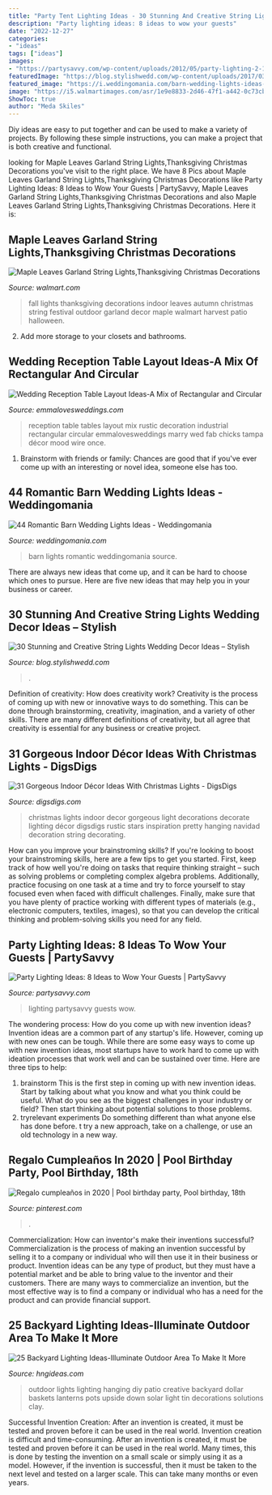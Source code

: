 ```yaml
---
title: "Party Tent Lighting Ideas - 30 Stunning And Creative String Lights Wedding Decor Ideas – Stylish"
description: "Party lighting ideas: 8 ideas to wow your guests"
date: "2022-12-27"
categories:
- "ideas"
tags: ["ideas"]
images:
- "https://partysavvy.com/wp-content/uploads/2012/05/party-lighting-2-1080x675.jpg"
featuredImage: "https://blog.stylishwedd.com/wp-content/uploads/2017/03/Incredible-outdoor-wedding-reception-ideas-With-hanging-string-lights.jpg"
featured_image: "https://i.weddingomania.com/barn-wedding-lights-ideas-27-500x750.jpg"
image: "https://i5.walmartimages.com/asr/1e9e8833-2d46-47f1-a442-0c73cb817407.11a21272efa3d2f74a2e12b1b4864353.jpeg"
ShowToc: true
author: "Meda Skiles"
---
```



Diy ideas are easy to put together and can be used to make a variety of projects. By following these simple instructions, you can make a project that is both creative and functional.

	

		
looking for Maple Leaves Garland String Lights,Thanksgiving Christmas Decorations you've visit to the right place. We have 8 Pics about Maple Leaves Garland String Lights,Thanksgiving Christmas Decorations like Party Lighting Ideas: 8 Ideas to Wow Your Guests | PartySavvy, Maple Leaves Garland String Lights,Thanksgiving Christmas Decorations and also Maple Leaves Garland String Lights,Thanksgiving Christmas Decorations. Here it is:
		
    
## Maple Leaves Garland String Lights,Thanksgiving Christmas Decorations

<img loading=lazy src="https://i5.walmartimages.com/asr/1e9e8833-2d46-47f1-a442-0c73cb817407.11a21272efa3d2f74a2e12b1b4864353.jpeg" onerror="this.onerror=null;this.src='https://tse2.mm.bing.net/th?id=OIP.CA5SCh7gsWheRZGIRzbT6QHaHa&amp;pid=15.1';" alt="Maple Leaves Garland String Lights,Thanksgiving Christmas Decorations">

_Source: walmart.com_

>fall lights thanksgiving decorations indoor leaves autumn christmas string festival outdoor garland decor maple walmart harvest patio halloween. 

	

2. Add more storage to your closets and bathrooms.

    
## Wedding Reception Table Layout Ideas-A Mix Of Rectangular And Circular

<img loading=lazy src="http://emmalovesweddings.com/wp-content/uploads/2017/11/rustic-industrial-wedding-reception-decoration-ideas.jpg" onerror="this.onerror=null;this.src='https://tse4.mm.bing.net/th?id=OIP.NZFRhTYpkJh0wIfGBHKurgHaLH&amp;pid=15.1';" alt="Wedding Reception Table Layout Ideas-A Mix of Rectangular and Circular">

_Source: emmalovesweddings.com_

>reception table tables layout mix rustic decoration industrial rectangular circular emmalovesweddings marry wed fab chicks tampa décor mood wire once. 

	

1. Brainstorm with friends or family: Chances are good that if you've ever come up with an interesting or novel idea, someone else has too.

    
## 44 Romantic Barn Wedding Lights Ideas - Weddingomania

<img loading=lazy src="https://i.weddingomania.com/barn-wedding-lights-ideas-27-500x750.jpg" onerror="this.onerror=null;this.src='https://tse2.mm.bing.net/th?id=OIP.0tkMegREAiaocGNe930jygHaLH&amp;pid=15.1';" alt="44 Romantic Barn Wedding Lights Ideas - Weddingomania">

_Source: weddingomania.com_

>barn lights romantic weddingomania source. 

	

There are always new ideas that come up, and it can be hard to choose which ones to pursue. Here are five new ideas that may help you in your business or career.

    
## 30 Stunning And Creative String Lights Wedding Decor Ideas – Stylish

<img loading=lazy src="https://blog.stylishwedd.com/wp-content/uploads/2017/03/Incredible-outdoor-wedding-reception-ideas-With-hanging-string-lights.jpg" onerror="this.onerror=null;this.src='https://tse2.mm.bing.net/th?id=OIP.LnQfbfioz3o7i1faWDv-twHaLG&amp;pid=15.1';" alt="30 Stunning and Creative String Lights Wedding Decor Ideas – Stylish">

_Source: blog.stylishwedd.com_

>. 

	

Definition of creativity: How does creativity work?
Creativity is the process of coming up with new or innovative ways to do something. This can be done through brainstorming, creativity, imagination, and a variety of other skills. There are many different definitions of creativity, but all agree that creativity is essential for any business or creative project.

    
## 31 Gorgeous Indoor Décor Ideas With Christmas Lights - DigsDigs

<img loading=lazy src="http://www.digsdigs.com/photos/gorgeous-indoor-decor-ideas-with-christmas-lights-19-554x1002.jpg" onerror="this.onerror=null;this.src='https://tse2.mm.bing.net/th?id=OIP.DXf4JiynvEGxFqUFo_MYtQHaNZ&amp;pid=15.1';" alt="31 Gorgeous Indoor Décor Ideas With Christmas Lights - DigsDigs">

_Source: digsdigs.com_

>christmas lights indoor decor gorgeous light decorations decorate lighting décor digsdigs rustic stars inspiration pretty hanging navidad decoration string decorating. 

	

How can you improve your brainstroming skills?
If you're looking to boost your brainstroming skills, here are a few tips to get you started. First, keep track of how well you're doing on tasks that require thinking straight – such as solving problems or completing complex algebra problems. Additionally, practice focusing on one task at a time and try to force yourself to stay focused even when faced with difficult challenges. Finally, make sure that you have plenty of practice working with different types of materials (e.g., electronic computers, textiles, images), so that you can develop the critical thinking and problem-solving skills you need for any field.

    
## Party Lighting Ideas: 8 Ideas To Wow Your Guests | PartySavvy

<img loading=lazy src="https://partysavvy.com/wp-content/uploads/2012/05/party-lighting-2-1080x675.jpg" onerror="this.onerror=null;this.src='https://tse3.mm.bing.net/th?id=OIP.kflR7J9p06uLE_lyH8EbVAHaEo&amp;pid=15.1';" alt="Party Lighting Ideas: 8 Ideas to Wow Your Guests | PartySavvy">

_Source: partysavvy.com_

>lighting partysavvy guests wow. 

	

The wondering process: How do you come up with new invention ideas?
Invention ideas are a common part of any startup's life. However, coming up with new ones can be tough. While there are some easy ways to come up with new invention ideas, most startups have to work hard to come up with ideation processes that work well and can be sustained over time. Here are three tips to help:
1) brainstorm
This is the first step in coming up with new invention ideas. Start by talking about what you know and what you think could be useful. What do you see as the biggest challenges in your industry or field? Then start thinking about potential solutions to those problems.
2) tryrelevant experiments
Do something different than what anyone else has done before. t try a new approach, take on a challenge, or use an old technology in a new way.

    
## Regalo Cumpleaños In 2020 | Pool Birthday Party, Pool Birthday, 18th

<img loading=lazy src="https://i.pinimg.com/736x/e8/69/bd/e869bd80d49d4c7eb19aebcaf1f2e841.jpg" onerror="this.onerror=null;this.src='https://tse2.mm.bing.net/th?id=OIP.tRcbOCv5N6qILKp3y6EkkAHaJ4&amp;pid=15.1';" alt="Regalo cumpleaños in 2020 | Pool birthday party, Pool birthday, 18th">

_Source: pinterest.com_

>. 

	

Commercialization: How can inventor's make their inventions successful?
Commercialization is the process of making an invention successful by selling it to a company or individual who will then use it in their business or product. 
Invention ideas can be any type of product, but they must have a potential market and be able to bring value to the inventor and their customers. There are many ways to commercialize an invention, but the most effective way is to find a company or individual who has a need for the product and can provide financial support.

    
## 25 Backyard Lighting Ideas-Illuminate Outdoor Area To Make It More

<img loading=lazy src="http://hngideas.com/wp-content/uploads/2016/08/Outdoor-Hanging-Lights.jpg?x83805" onerror="this.onerror=null;this.src='https://tse4.mm.bing.net/th?id=OIP.FKBueNRVvBxkRG5eUYsAIgHaLJ&amp;pid=15.1';" alt="25 Backyard Lighting Ideas-Illuminate Outdoor Area To Make It More">

_Source: hngideas.com_

>outdoor lights lighting hanging diy patio creative backyard dollar baskets lanterns pots upside down solar light tin decorations solutions clay. 

	

Successful Invention Creation: After an invention is created, it must be tested and proven before it can be used in the real world.
Invention creation is difficult and time-consuming. After an invention is created, it must be tested and proven before it can be used in the real world. Many times, this is done by testing the invention on a small scale or simply using it as a model. However, if the invention is successful, then it must be taken to the next level and tested on a larger scale. This can take many months or even years.

